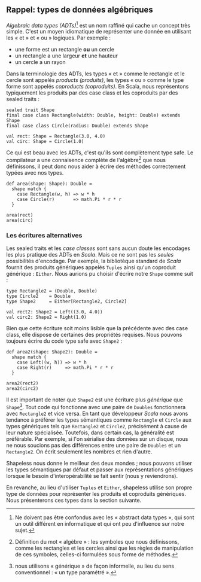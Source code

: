 ## Rappel: types de données algébriques

*Algebraic data types (ADTs)*[^adts]
est un nom raffiné qui cache un concept très simple.
C'est un moyen idiomatique de représenter une donnée
en utilisant les « et » et « ou » logiques. Par exemple :


 - une forme est un rectangle **ou** un cercle
 - un rectangle a une largeur **et** une hauteur
 - un cercle a un rayon

[^adts]: Ne doivent pas être confondus avec les « abstract data types »,
qui sont un outil différent en informatique et qui ont
peu d'influence sur notre sujet.

Dans la terminologie des ADTs,
les types « et » comme le rectangle et le cercle sont appelés *products (produits)*,
les types « ou » comme le type forme sont appelés *coproducts (coproduits)*.
En Scala, nous représentons typiquement les produits par des case class
et les coproduits par des sealed traits :


```tut:book:silent
sealed trait Shape
final case class Rectangle(width: Double, height: Double) extends Shape
final case class Circle(radius: Double) extends Shape

val rect: Shape = Rectangle(3.0, 4.0)
val circ: Shape = Circle(1.0)
```

Ce qui est beau avec les ADTs, c'est qu'ils sont complètement type safe.
Le compilateur a une connaisence complète de l'algèbre[^algebra]
que nous définissons, il peut donc nous aider à écrire des méthodes
correctement typées avec nos types.

[^algebra]: Définition du mot « algèbre » : les symboles que nous définissons, comme les rectangles et les cercles ainsi que les règles de manipulation de ces symboles, celles-ci formulées sous forme de méthodes.

```tut:book:silent
def area(shape: Shape): Double =
  shape match {
    case Rectangle(w, h) => w * h
    case Circle(r)       => math.Pi * r * r
  }
```

```tut:book
area(rect)
area(circ)
```

### Les écritures alternatives

Les sealed traits et les *case classes* sont sans aucun doute
les encodages les plus pratique des ADTs en *Scala*.
Mais ce ne sont pas les *seules* possibilités d'encodage.
Par exemple, la bibliotèque standard de *Scala* fournit
des produits génériques appelés `Tuples`
ainsi qu'un coproduit générique : `Either`.
Nous aurions pu choisir d'écrire notre `Shape` comme suit :

```tut:book:silent
type Rectangle2 = (Double, Double)
type Circle2    = Double
type Shape2     = Either[Rectangle2, Circle2]

val rect2: Shape2 = Left((3.0, 4.0))
val circ2: Shape2 = Right(1.0)
```
Bien que cette écriture soit moins lisible que la précédente avec des case class,
elle dispose de certaines des propriétés requises.
Nous pouvons toujours écrire du code type safe avec `Shape2` :

```tut:book:silent
def area2(shape: Shape2): Double =
  shape match {
    case Left((w, h)) => w * h
    case Right(r)     => math.Pi * r * r
  }
```

```tut:book
area2(rect2)
area2(circ2)
```

Il est important de noter que `Shape2` est une écriture plus *générique* que `Shape`[^generic].
Tout code qui fonctionne avec une paire de `Doubles`
fonctionnera avec `Rectangle2` et vice versa.
En tant que développeur *Scala* nous avons tendance à préférer
les types sémantiques comme `Rectangle` et `Circle`
aux types génériques tels que `Rectangle2` et `Circle2`,
précisément à cause de leur nature spécialisée.
Toutefois, dans certain cas, la généralité est préférable.
Par exemple, si l'on sérialise des données sur un disque,
nous ne nous soucions pas des différences entre une paire de `Doubles`
et un `Rectangle2`. On écrit seulement les nombres et rien d'autre.

Shapeless nous donne le meilleur des deux mondes ;
nous pouvons utiliser les types sémantiques par défaut
et passer aux représentations génériques lorsque le besoin
d'interopérabilité se fait sentir (nous y reviendrons).

En revanche, au lieu d'utiliser `Tuples` et `Either`,
shapeless utilise son propre type de données pour
représenter les produits et coproduits génériques.
Nous présenterons ces types dans la section suivante.

[^generic]: nous utilisons « générique » de façon informelle,
au lieu du sens conventionnel : « un type paramétré ».
